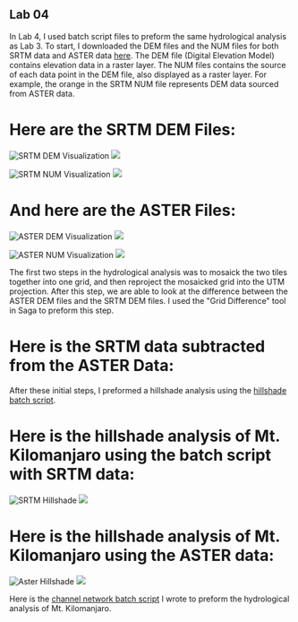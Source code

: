## Lab 04


In Lab 4, I used batch script files to preform the same hydrological analysis as Lab 3. To start, I downloaded the DEM files and the NUM files for both SRTM data and ASTER data [here](https://earthdata.nasa.gov/). The DEM file (Digital Elevation Model) contains elevation data in a raster layer. The NUM files contains the source of each data point in the DEM file, also displayed as a raster layer. For example, the orange in the SRTM NUM file represents DEM data sourced from ASTER data. 

# Here are the SRTM DEM Files:

![SRTM DEM Visualization](SRTM_DEM.png) ![](SRTM_DEM_legend.png)



![SRTM NUM Visualization](SRTM_NUM.png) ![](SRTM_NUM_legend.png)


# And here are the ASTER Files:


![ASTER DEM Visualization](ASTER_DEM.png) ![](ASTER_DEM_legend.png)


![ASTER NUM Visualization](ASTER_N.png) ![](ASTER_N_legend.png)


The first two steps in the hydrological analysis was to mosaick the two tiles together into one grid, and then reproject the mosaicked grid into the UTM projection. After this step, we are able to look at the difference between the ASTER DEM files and the SRTM DEM files. I used the "Grid Difference" tool in Saga to preform this step.

# Here is the SRTM data subtracted from the ASTER Data:


After these initial steps, I preformed a hillshade analysis using the [hillshade batch script](Hillshade.bat).

# Here is the hillshade analysis of Mt. Kilomanjaro using the batch script with SRTM data:

![SRTM Hillshade](SRTM_Hillshade.png) ![](SRTM_Hillshade_legend.png)


# Here is the hillshade analysis of Mt. Kilomanjaro using the ASTER data:

![Aster Hillshade](ASTER_Hillshade.png) ![](ASTER_Hillshade_legend.png)

Here is the [channel network batch script](ChannelNetworkSRTM.bat) I wrote to preform the hydrological analysis of Mt. Kilomanjaro.
